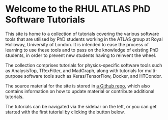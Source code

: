 # Welcome to the RHUL ATLAS PhD Software Tutorials

This site is home to a collection of tutorials covering the various software tools that are utilised by PhD students working in the ATLAS group at Royal Holloway, University of London. It is intended to ease the process of learning to use these tools and to pass on the knowledge of existing PhD students, in order to prevent new students having to reinvent the wheel.

The collection comprises tutorials for physics-specific software tools such as AnalysisTop, TRexFitter, and MadGraph, along with tutorials for multi-purpose software tools such as Keras/TensorFlow, Docker, and HTCondor.

The source material for the site is stored in [a Github repo](https://github.com/rhulpp/RHUL-ATLAS-PhD-Docs), which also contains information on how to update material or contribute additional tutorials.

The tutorials can be navigated via the sidebar on the left, or you can get started with the first tutorial by clicking the button below.

